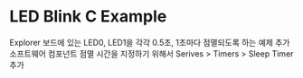 # LED Blink C Example
Explorer 보드에 있는 LED0, LED1을 각각 0.5초, 1초마다 점멸되도록 하는 예제
추가 소프트웨어 컴포넌트
점멸 시간을 지정하기 위해서 Serives > Timers > Sleep Timer 추가